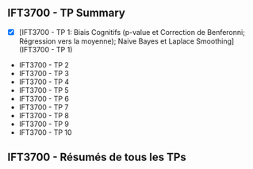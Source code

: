 ## IFT3700 - TP Summary

- [X] [IFT3700 - TP 1: Biais Cognitifs (p-value et Correction de Benferonni; Régression vers la moyenne); Naive Bayes et Laplace Smoothing](IFT3700 - TP 1)
- IFT3700 - TP 2
- IFT3700 - TP 3
- IFT3700 - TP 4
- IFT3700 - TP 5
- IFT3700 - TP 6
- IFT3700 - TP 7
- IFT3700 - TP 8
- IFT3700 - TP 9
- IFT3700 - TP 10

## IFT3700 - Résumés de tous les TPs

